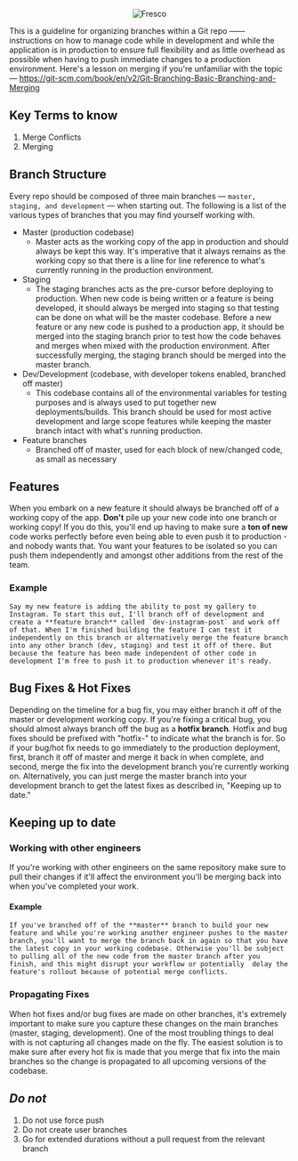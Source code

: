 <p align="center" >
  <img src="https://cdn.fresconews.com/static/images/wordmark-news.png" alt="Fresco" title="Fresco">
</p>

This is a guideline for organizing branches within a Git repo —— instructions on how to manage code while in development and while the application is in production to ensure full flexibility and as little overhead as possible when having to push immediate changes to a production environment. Here's a lesson on merging if you're unfamiliar with the topic — https://git-scm.com/book/en/v2/Git-Branching-Basic-Branching-and-Merging

## Key Terms to know
1. Merge Conflicts
2. Merging

## Branch Structure
Every repo should be composed of three main branches — `master, staging, and development` — when starting out. The following is a list of the various types of branches that you may find yourself working with.
- Master (production codebase)
    - Master acts as the working copy of the app in production and should always be kept this way. It's imperative that it always remains as the working copy so that there is a line for line reference to what's currently running in the production environment.
- Staging
    - The staging branches acts as the pre-cursor before deploying to production. When new code is being written or a feature is being developed, it should always be merged into staging so that testing can be done on what will be the master codebase. Before a new feature or any new code is pushed to a production app, it should be merged into the staging branch prior to test how the code behaves and merges when mixed with the production environment. After successfully merging, the staging branch should be merged into the master branch.
- Dev/Development (codebase, with developer tokens enabled, branched off master)
    - This codebase contains all of the environmental variables for testing purposes and is always used to put together new deployments/builds. This branch should be used for most active development and large scope features while keeping the master branch intact with what's running production.
- Feature branches
    - Branched off of master, used for each block of new/changed code, as small as necessary

## Features
When you embark on a new feature it should always be branched off of a working copy of the app. **Don't** pile up your new code into one branch or working copy! If you do this, you'll end up having to make sure a **ton of new** code works perfectly before even being able to even push it to production - and nobody wants that. You want your features to be isolated so you can push them independently and amongst other additions from the rest of the team.

### Example

```
Say my new feature is adding the ability to post my gallery to Instagram. To start this out, I'll branch off of development and create a **feature branch** called `dev-instagram-post` and work off of that. When I'm finished building the feature I can test it independently on this branch or alternatively merge the feature branch into any other branch (dev, staging) and test it off of there. But because the feature has been made independent of other code in development I'm free to push it to production whenever it's ready.
```

## Bug Fixes & Hot Fixes
Depending on the timeline for a bug fix, you may either branch it off of the master or development working copy. If you're fixing a critical bug, you should almost always branch off the bug as a **hotfix branch**. Hotfix and bug fixes should be prefixed with "hotfix-" to indicate what the branch is for. So if your bug/hot fix needs to go immediately to the production deployment, first, branch it off of master and merge it back in when complete, and second, merge the fix into the development branch you're currently working on. Alternatively, you can just merge the master branch into your development branch to get the latest fixes as described in, "Keeping up to date."

## Keeping up to date

### Working with other engineers
If you're working with other engineers on the same repository make sure to pull their changes if it'll affect the environment you'll be merging back into when you've completed your work.

#### Example
```
If you've branched off of the **master** branch to build your new feature and while you're working another engineer pushes to the master branch, you'll want to merge the branch back in again so that you have the latest copy in your working codebase. Otherwise you'll be subject to pulling all of the new code from the master branch after you finish, and this might disrupt your workflow or potentially  delay the feature's rollout because of potential merge conflicts.
```

### Propagating Fixes
When hot fixes and/or bug fixes are made on other branches, it's extremely important to make sure you capture these changes on the main branches (master, staging, development). One of the most troubling things to deal with is not capturing all changes made on the fly. The easiest solution is to make sure after every hot fix is made that you merge that fix into the main branches so the change is propagated to all upcoming versions of the codebase.

## *Do not*
1. Do not use force push
2. Do not create user branches
3. Go for extended durations without a pull request from the relevant branch
